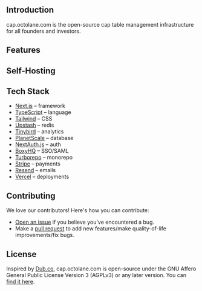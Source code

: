 ## Introduction

cap.octolane.com is the open-source cap table management infrastructure for all founders and investors.

## Features

## Self-Hosting

## Tech Stack

- [Next.js](https://nextjs.org/) – framework
- [TypeScript](https://www.typescriptlang.org/) – language
- [Tailwind](https://tailwindcss.com/) – CSS
- [Upstash](https://upstash.com/) – redis
- [Tinybird](https://tinybird.com/) – analytics
- [PlanetScale](https://planetscale.com/) – database
- [NextAuth.js](https://next-auth.js.org/) – auth
- [BoxyHQ](https://boxyhq.com/enterprise-sso) – SSO/SAML
- [Turborepo](https://turbo.build/repo) – monorepo
- [Stripe](https://stripe.com/) – payments
- [Resend](https://resend.com/) – emails
- [Vercel](https://vercel.com/) – deployments

## Contributing

We love our contributors! Here's how you can contribute:

- [Open an issue](https://github.com/octolane-org/cap.octolane.com/issues) if you believe you've encountered a bug.
- Make a [pull request](https://github.com/octolane-org/cap.octolane.com/pulls) to add new features/make quality-of-life improvements/fix bugs.

## License

Inspired by [Dub.co](https://dub.co/), cap.octolane.com is open-source under the GNU Affero General Public License Version 3 (AGPLv3) or any later version. You can [find it here](https://github.com/octolane-org/cap.octolane.com/blob/main/LICENSE.md).
